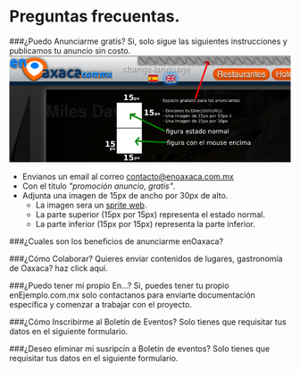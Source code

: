 Preguntas frecuentas.
==========================================================================================
###¿Puedo Anunciarme gratis?
Si, solo sigue las siguientes instrucciones y publicamos tu anuncio sin costo. 
![anuncios](/img/anunciantes/nuestros/promo-anuncio-gratis.png)

 - Envianos un email al correo <contacto@enoaxaca.com.mx>
 - Con el titulo _"promoción anuncio, gratis"_.
 - Adjunta una imagen de 15px de ancho por 30px de alto.
   - La imagen sera un [sprite web](http://es.wikipedia.org/wiki/Sprite_%28videojuegos%29).
   - La parte superior (15px por 15px) representa el estado normal.
   - La parte inferior (15px por 15px) representa la parte inferior.

###¿Cuales son los beneficios de anunciarme enOaxaca?

###¿Cómo Colaborar?
Quieres enviar contenidos de lugares, gastronomía de Oaxaca? haz click aquí. 

###¿Puedo tener mi propio En...?
Si, puedes tener tu propio enEjemplo.com.mx solo contactanos para enviarte documentación específica y comenzar a trabajar con el proyecto. 

###¿Cómo Inscribirme al Boletín de Eventos?
Solo tienes que requisitar tus datos en el siguiente formulario. 

###¿Deseo eliminar mi susripcín a Boletín de eventos?
Solo tienes que requisitar tus datos en el siguiente formulario.

